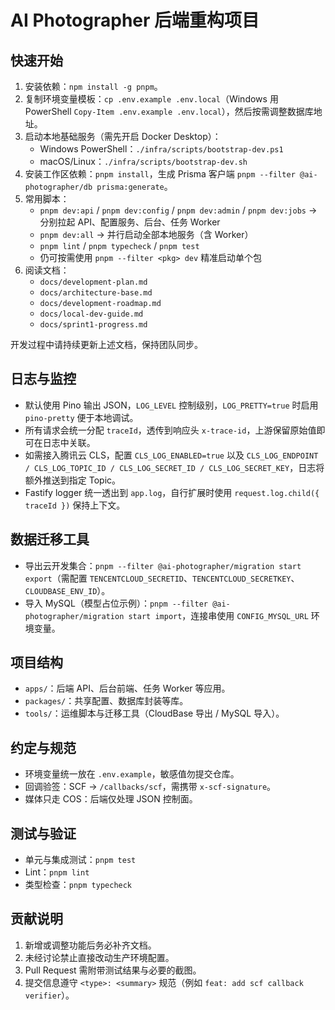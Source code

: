 # AI Photographer 后端重构项目

## 快速开始

1. 安装依赖：`npm install -g pnpm`。
2. 复制环境变量模板：`cp .env.example .env.local`（Windows 用 PowerShell `Copy-Item .env.example .env.local`），然后按需调整数据库地址。
3. 启动本地基础服务（需先开启 Docker Desktop）：
   - Windows PowerShell：`./infra/scripts/bootstrap-dev.ps1`
   - macOS/Linux：`./infra/scripts/bootstrap-dev.sh`
4. 安装工作区依赖：`pnpm install`，生成 Prisma 客户端 `pnpm --filter @ai-photographer/db prisma:generate`。
5. 常用脚本：
   - `pnpm dev:api` / `pnpm dev:config` / `pnpm dev:admin` / `pnpm dev:jobs` → 分别拉起 API、配置服务、后台、任务 Worker
   - `pnpm dev:all` → 并行启动全部本地服务（含 Worker）
   - `pnpm lint` / `pnpm typecheck` / `pnpm test`
   - 仍可按需使用 `pnpm --filter <pkg> dev` 精准启动单个包
6. 阅读文档：
   - `docs/development-plan.md`
   - `docs/architecture-base.md`
   - `docs/development-roadmap.md`
   - `docs/local-dev-guide.md`
   - `docs/sprint1-progress.md`

开发过程中请持续更新上述文档，保持团队同步。

## 日志与监控

- 默认使用 Pino 输出 JSON，`LOG_LEVEL` 控制级别，`LOG_PRETTY=true` 时启用 `pino-pretty` 便于本地调试。
- 所有请求会统一分配 `traceId`，透传到响应头 `x-trace-id`，上游保留原始值即可在日志中关联。
- 如需接入腾讯云 CLS，配置 `CLS_LOG_ENABLED=true` 以及 `CLS_LOG_ENDPOINT / CLS_LOG_TOPIC_ID / CLS_LOG_SECRET_ID / CLS_LOG_SECRET_KEY`，日志将额外推送到指定 Topic。
- Fastify logger 统一透出到 `app.log`，自行扩展时使用 `request.log.child({ traceId })` 保持上下文。
## 数据迁移工具

- 导出云开发集合：`pnpm --filter @ai-photographer/migration start export`（需配置 `TENCENTCLOUD_SECRETID`、`TENCENTCLOUD_SECRETKEY`、`CLOUDBASE_ENV_ID`）。
- 导入 MySQL（模型占位示例）：`pnpm --filter @ai-photographer/migration start import`，连接串使用 `CONFIG_MYSQL_URL` 环境变量。

## 项目结构

- `apps/`：后端 API、后台前端、任务 Worker 等应用。
- `packages/`：共享配置、数据库封装等库。
- `tools/`：运维脚本与迁移工具（CloudBase 导出 / MySQL 导入）。

## 约定与规范

- 环境变量统一放在 `.env.example`，敏感值勿提交仓库。
- 回调验签：SCF → `/callbacks/scf`，需携带 `x-scf-signature`。
- 媒体只走 COS：后端仅处理 JSON 控制面。

## 测试与验证

- 单元与集成测试：`pnpm test`
- Lint：`pnpm lint`
- 类型检查：`pnpm typecheck`

## 贡献说明

1. 新增或调整功能后务必补齐文档。
2. 未经讨论禁止直接改动生产环境配置。
3. Pull Request 需附带测试结果与必要的截图。
4. 提交信息遵守 `<type>: <summary>` 规范（例如 `feat: add scf callback verifier`）。
